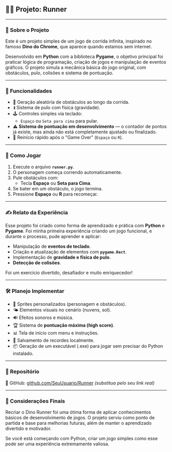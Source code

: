 ## 🏃‍♂️ Projeto: Runner

---

### 📌 Sobre o Projeto  
Este é um projeto simples de um jogo de corrida infinita, inspirado no famoso **Dino do Chrome**, que aparece quando estamos sem internet.

Desenvolvido em **Python** com a biblioteca **Pygame**, o objetivo principal foi praticar lógica de programação, criação de jogos e manipulação de eventos gráficos. O projeto simula a mecânica básica do jogo original, com obstáculos, pulo, colisões e sistema de pontuação.

---

### 🚀 Funcionalidades
- 🌵 Geração aleatória de obstáculos ao longo da corrida.  
- ⏫ Sistema de pulo com física (gravidade).  
- 🕹️ Controles simples via teclado:  
  - `Espaço` ou `Seta para cima` para pular.  
- ⚠️ **Sistema de pontuação em desenvolvimento** — o contador de pontos já existe, mas ainda não está completamente ajustado ou finalizado.  
- 🔁 Reinício rápido após o "Game Over" (`Espaço` ou `R`).

---

### 📖 Como Jogar

1. Execute o arquivo **`runner.py`**.  
2. O personagem começa correndo automaticamente.  
3. Pule obstáculos com:  
   - Tecla **Espaço** ou **Seta para Cima**.  
4. Se bater em um obstáculo, o jogo termina.  
5. Pressione **Espaço** ou **R** para recomeçar.

---

### ✍️ Relato da Experiência  

Esse projeto foi criado como forma de aprendizado e prática com **Python** e **Pygame**. Foi minha primeira experiência criando um jogo funcional, e durante o processo, pude aprender e aplicar:

- Manipulação de **eventos de teclado**.  
- Criação e atualização de elementos com **`pygame.Rect`**.  
- Implementação de **gravidade e física de pulo**.  
- **Detecção de colisões**.

Foi um exercício divertido, desafiador e muito enriquecedor!

---

### 🛠️ Planejo Implementar
- 🎨 Sprites personalizados (personagem e obstáculos).  
- 🌤️ Elementos visuais no cenário (nuvens, sol).  
- 🔊 Efeitos sonoros e música.  
- 🏆 Sistema de **pontuação máxima (high score)**.  
- 📊 Tela de início com menu e instruções.  
- 💾 Salvamento de recordes localmente.  
- 📦 Geração de um executável (.exe) para jogar sem precisar do Python instalado.

---

### 📂 Repositório  
🔗 GitHub: [github.com/SeuUsuario/Runner](https://github.com/SeuUsuario/Runner) *(substitua pelo seu link real)*

---

### 💬 Considerações Finais  

Recriar o Dino Runner foi uma ótima forma de aplicar conhecimentos básicos de desenvolvimento de jogos. O projeto serviu como ponto de partida e base para melhorias futuras, além de manter o aprendizado divertido e motivador.

Se você está começando com Python, criar um jogo simples como esse pode ser uma experiência extremamente valiosa.
